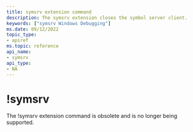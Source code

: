 ```yaml
---
title: symsrv extension command
description: The symsrv extension closes the symbol server client.
keywords: ["symsrv Windows Debugging"]
ms.date: 09/12/2022
topic_type:
- apiref
ms.topic: reference
api_name:
- symsrv
api_type:
- NA
---
```


# !symsrv

The !symsrv extension command is obsolete and is no longer being supported. 
